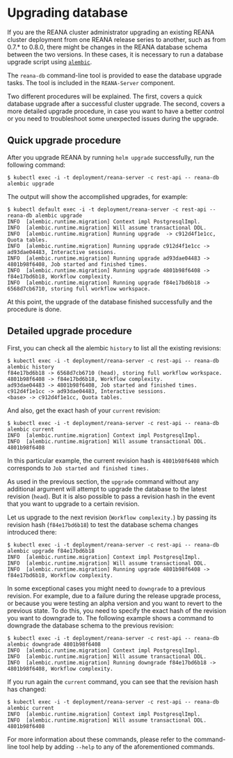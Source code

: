 # Upgrading database

If you are the REANA cluster administrator upgrading an existing REANA
cluster deployment from one REANA release series to another, such as
from 0.7.* to 0.8.0, there might be changes in the REANA database schema
between the two versions. In these cases, it is necessary to run a
database upgrade script using [`alembic`](https://alembic.sqlalchemy.org/en/latest/).

The `reana-db` command-line tool is provided to ease the database
upgrade tasks. The tool is included in the `REANA-Server` component.

Two different procedures will be explained. The first, covers a quick
database upgrade after a successful cluster upgrade. The second, covers
a more detailed upgrade procedure, in case you want to have a better
control or you need to troubleshoot some unexpected issues during the
upgrade.

## Quick upgrade procedure

After you upgrade REANA by running `helm upgrade` successfully, run the
following command:

```console
$ kubectl exec -i -t deployment/reana-server -c rest-api -- reana-db alembic upgrade
```

The output will show the accomplished upgrades, for example:

```console
$ kubectl default exec -i -t deployment/reana-server -c rest-api -- reana-db alembic upgrade
INFO  [alembic.runtime.migration] Context impl PostgresqlImpl.
INFO  [alembic.runtime.migration] Will assume transactional DDL.
INFO  [alembic.runtime.migration] Running upgrade  -> c912d4f1e1cc, Quota tables.
INFO  [alembic.runtime.migration] Running upgrade c912d4f1e1cc -> ad93dae04483, Interactive sessions.
INFO  [alembic.runtime.migration] Running upgrade ad93dae04483 -> 4801b98f6408, Job started and finished times.
INFO  [alembic.runtime.migration] Running upgrade 4801b98f6408 -> f84e17bd6b18, Workflow complexity.
INFO  [alembic.runtime.migration] Running upgrade f84e17bd6b18 -> 6568d7cb6710, storing full workflow workspace.
```

At this point, the upgrade of the database finished successfully and the
procedure is done.

## Detailed upgrade procedure

First, you can check all the alembic `history` to list all the
existing revisions:

```console
$ kubectl exec -i -t deployment/reana-server -c rest-api -- reana-db alembic history
f84e17bd6b18 -> 6568d7cb6710 (head), storing full workflow workspace.
4801b98f6408 -> f84e17bd6b18, Workflow complexity.
ad93dae04483 -> 4801b98f6408, Job started and finished times.
c912d4f1e1cc -> ad93dae04483, Interactive sessions.
<base> -> c912d4f1e1cc, Quota tables.
```

And also, get the exact hash of your `current` revision:

```console
$ kubectl exec -i -t deployment/reana-server -c rest-api -- reana-db alembic current
INFO  [alembic.runtime.migration] Context impl PostgresqlImpl.
INFO  [alembic.runtime.migration] Will assume transactional DDL.
4801b98f6408
```

In this particular example, the current revision hash is `4801b98f6408`
which corresponds to `Job started and finished times.`

As used in the previous section, the `upgrade` command without any
additional argument will attempt to upgrade the database to the latest
revision (`head`). But it is also possible to pass a revision hash in
the event that you want to upgrade to a certain revision.

Let us upgrade to the next revision (`Workflow complexity.`) by passing
its revision hash (`f84e17bd6b18`) to test the database schema changes
introduced there:

```console
$ kubectl exec -i -t deployment/reana-server -c rest-api -- reana-db alembic upgrade f84e17bd6b18
INFO  [alembic.runtime.migration] Context impl PostgresqlImpl.
INFO  [alembic.runtime.migration] Will assume transactional DDL.
INFO  [alembic.runtime.migration] Running upgrade 4801b98f6408 -> f84e17bd6b18, Workflow complexity.
```

In some exceptional cases you might need to `downgrade` to a previous
revision. For example, due to a failure during the release upgrade
process, or because you were testing an alpha version and you want to
revert to the previous state. To do this, you need to specify the exact
hash of the revision you want to downgrade to. The following example
shows a command to downgrade the database schema to the previous
revision:

```console
$ kubectl exec -i -t deployment/reana-server -c rest-api -- reana-db alembic downgrade 4801b98f6408
INFO  [alembic.runtime.migration] Context impl PostgresqlImpl.
INFO  [alembic.runtime.migration] Will assume transactional DDL.
INFO  [alembic.runtime.migration] Running downgrade f84e17bd6b18 -> 4801b98f6408, Workflow complexity.
```

If you run again the `current` command, you can see that the revision
hash has changed:

```console
$ kubectl exec -i -t deployment/reana-server -c rest-api -- reana-db alembic current
INFO  [alembic.runtime.migration] Context impl PostgresqlImpl.
INFO  [alembic.runtime.migration] Will assume transactional DDL.
4801b98f6408
```

For more information about these commands, please refer to the
command-line tool help by adding `--help` to any of the aforementioned
commands.

